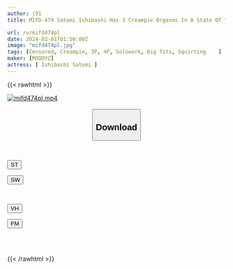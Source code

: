 ```yaml
---
author: j91
title: MIFD-474 Satomi Ishibashi Has 3 Creampie Orgasms In A State Of "I'm About To Cum" After Developing A Sensitive Sensual Sensation.

url: /v/mifd474pl
date: 2024-03-01T01:50:00Z
image: "mifd474pl.jpg"
tags: [Censored, Creampie, 3P, 4P, Solowork, Big Tits, Squirting	]
maker: [MOODYZ]
actress: [ Ishibashi Satomi ]
---
```



{{< rawhtml >}}

<div class="video" data-videoid="Z37BPVL4M6SBRx">
    <a href="javascript:;">
        <img src="/v/mifd474pl/mifd474pl.jpg" width="WIDTH" height="HEIGHT" alt="mifd474pl.mp4" loading="lazy">
    </a>
</div>

<script type="text/javascript" src="https://j91.asia/asset/on-demand-st.js"></script>

<br>
  <link rel="stylesheet" href="https://j91.asia/asset/bs5.css">
  
  <center>
  <button class="btn btn-primary" type="button" data-bs-toggle="collapse" data-bs-target=".multi-collapse" aria-expanded="false" aria-controls="multiCollapseExample1 multiCollapseExample2"><h2>Download</h2></button></center>
</p>
<div class="row">
  <div class="col">
    <div class="collapse multi-collapse" id="multiCollapseExample1">
      <div class="card card-body">
	      	      <br>
<div class="buttons">  
<p><a href="https://streamtape.to/v/Z37BPVL4M6SBRx" target="_blank"><button class="btn-hover color-3"><i class="fa fa-download"></i> ST</button></a></p>
<p><a href="https://cdnwish.com/ocg1icwt2hxk" target="_blank"><button class="btn-hover color-2"><i class="fa fa-download"></i> SW</button></a></p></div>
    </div>
  </div>
</div>
  <div class="col">
    <div class="collapse multi-collapse" id="multiCollapseExample2">
      <div class="card card-body">
	      <br>
<div class="buttons">
<p><a href="https://vidhidepro.com/f/3a59wt1dutjy"><button class="btn-hover color-9"><i class="fa fa-download"></i> VH</button></a></p>
<p><a href="https://filemoon.sx/d/g7818yo1kvr6"><button class="btn-hover color-8"><i class="fa fa-download"></i> FM</button></a></p></div>
<br><br>
      </div>
    </div>
  </div>
</div>

{{< /rawhtml >}}